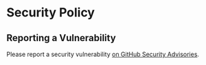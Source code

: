 # Security Policy

## Reporting a Vulnerability

Please report a security vulnerability [on GitHub Security Advisories](https://github.com/xdev-software/commit-cards-docs/security/advisories/new).
